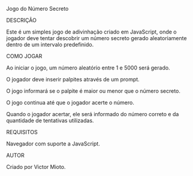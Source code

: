 Jogo do Número Secreto

DESCRIÇÃO

Este é um simples jogo de adivinhação criado em JavaScript, onde o jogador deve tentar descobrir um número secreto gerado aleatoriamente dentro de um intervalo predefinido.

COMO JOGAR

Ao iniciar o jogo, um número aleatório entre 1 e 5000 será gerado.

O jogador deve inserir palpites através de um prompt.

O jogo informará se o palpite é maior ou menor que o número secreto.

O jogo continua até que o jogador acerte o número.

Quando o jogador acertar, ele será informado do número correto e da quantidade de tentativas utilizadas.

REQUISITOS

Navegador com suporte a JavaScript.

AUTOR

Criado por Victor Mioto.
